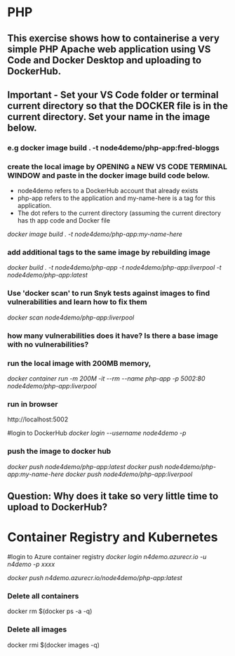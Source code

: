 
# PHP
## This exercise shows how to containerise a very simple PHP Apache web application using VS Code and Docker Desktop and uploading to DockerHub.  

## Important - Set your VS Code folder or terminal current directory so that the DOCKER file is in the current directory. Set your name in the image below.
### e.g docker image build . -t node4demo/php-app:fred-bloggs 

###
### create the local image by OPENING a NEW VS CODE TERMINAL WINDOW and paste in the docker image build code below.  
- node4demo refers to a DockerHub account that already exists
- php-app refers to the application and my-name-here is a tag for this application. 
- The dot refers to the current directory (assuming the current directory has th app code and Docker file

*docker image build . -t node4demo/php-app:my-name-here* 

### add additional tags to the same image by rebuilding image
*docker build . -t node4demo/php-app -t node4demo/php-app:liverpool -t node4demo/php-app:latest*

### Use 'docker scan' to run Snyk tests against images to find vulnerabilities and learn how to fix them
*docker scan node4demo/php-app:liverpool*

### how many vulnerabilities does it have? Is there a base image with no vulnerabilities?

### run the local image with 200MB memory, 
*docker container run -m 200M -it --rm  --name php-app -p 5002:80 node4demo/php-app:liverpool*

### run in browser
http://localhost:5002

#login to DockerHub
*docker login --username node4demo -p <password>*

### push the image to docker hub
*docker push node4demo/php-app:latest*
*docker push node4demo/php-app:my-name-here*
*docker push node4demo/php-app:liverpool*

## Question: Why does it take so very little time to upload to DockerHub?

# Container Registry and Kubernetes

#login to Azure container registry
*docker login n4demo.azurecr.io -u n4demo -p xxxx*

*docker push n4demo.azurecr.io/node4demo/php-app:latest*

### Delete all containers
docker rm $(docker ps -a -q)

### Delete all images
docker rmi $(docker images -q)
